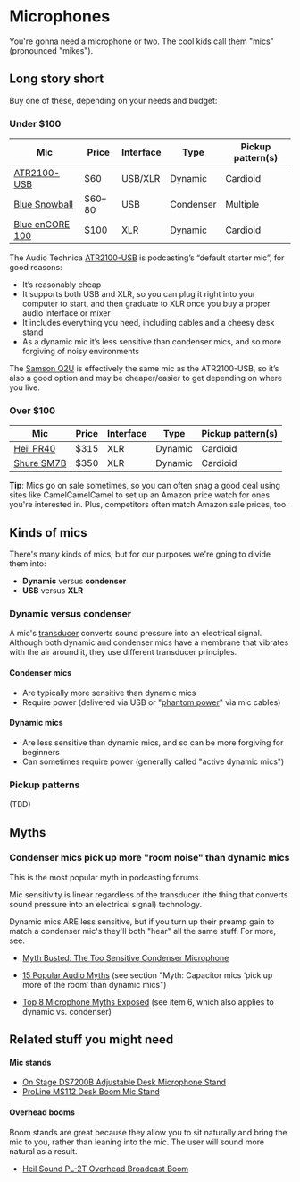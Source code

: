 # Microphones

You're gonna need a microphone or two. The cool kids call them "mics" (pronounced "mikes").

## Long story short

Buy one of these, depending on your needs and budget:

### Under $100

| Mic | Price | Interface | Type | Pickup pattern(s) |
| --              | --     | --      | -- | -- |
| [ATR2100-USB](http://www.amazon.com/dp/B004QJOZS4)     | $60    | USB/XLR | Dynamic | Cardioid |
| [Blue Snowball](http://www.amazon.com/dp/B000EOPQ7E/?psc=1)   | $60–80 | USB     | Condenser | Multiple |
| [Blue enCORE 100](http://www.amazon.com/dp/B002SQJL9U/) | $100   | XLR     | Dynamic | Cardioid |

The Audio Technica [ATR2100-USB](http://www.amazon.com/dp/B004QJOZS4) is podcasting’s “default starter mic”, for good reasons:

* It’s reasonably cheap
* It supports both USB and XLR, so you can plug it right into your computer to start, and then graduate to XLR once you buy a proper audio interface or mixer
* It includes everything you need, including cables and a cheesy desk stand
* As a dynamic mic it’s less sensitive than condenser mics, and so more forgiving of noisy environments

The [Samson Q2U](http://www.amazon.com/dp/B001R747SG) is effectively the same mic as the ATR2100-USB, so it’s also a good option and may be cheaper/easier to get depending on where you live.

### Over $100

| Mic        | Price | Interface | Type      | Pickup pattern(s) |
| --         | --    | --        | --        | --                |
| [Heil PR40](http://www.amazon.com/dp/B00PQYBRNY)  | $315  | XLR       | Dynamic   | Cardioid          |
| [Shure SM7B](http://www.amazon.com/dp/B0002E4Z8M/) | $350  | XLR       | Dynamic   | Cardioid          |

**Tip**: Mics go on sale sometimes, so you can often snag a good deal using sites like CamelCamelCamel to set up an Amazon price watch for ones you're interested in. Plus, competitors often match Amazon sale prices, too.

## Kinds of mics

There's many kinds of mics, but for our purposes we're going to divide them into:

* **Dynamic** versus **condenser**
* **USB** versus **XLR**

### Dynamic versus condenser

A mic's [transducer](https://en.wikipedia.org/wiki/Transducer) converts sound pressure into an electrical signal.  Although both dynamic and condenser mics have a membrane that vibrates with the air around it, they use different transducer principles.

#### Condenser mics

* Are typically more sensitive than dynamic mics
* Require power (delivered via USB or "[phantom power](https://en.wikipedia.org/wiki/Phantom_power)" via mic cables)

#### Dynamic mics

* Are less sensitive than dynamic mics, and so can be more forgiving for beginners
* Can sometimes require power (generally called "active dynamic mics")

### Pickup patterns

(TBD)

## Myths

### Condenser mics pick up more "room noise" than dynamic mics

This is the most popular myth in podcasting forums.

Mic sensitivity is linear regardless of the transducer (the thing that converts sound pressure into an electrical signal) technology.

Dynamic mics ARE less sensitive, but if you turn up their preamp gain to match a condenser mic's they'll both "hear" all the same stuff. For more, see:

* [Myth Busted: The Too Sensitive Condenser Microphone](http://www.homebrewedmusic.com/2009/12/30/myth-busted-the-too-sensitive-condenser-microphone/)

* [15 Popular Audio Myths](http://www.soundonsound.com/sos/mar14/articles/myths.htm) (see section "Myth: Capacitor mics ‘pick up more of the room’ than dynamic mics")

* [Top 8 Microphone Myths Exposed](http://blog.shure.com/top-8-microphone-myths-exposed/) (see item 6, which also applies to dynamic vs. condenser)

## Related stuff you might need

#### Mic stands

* [On Stage DS7200B Adjustable Desk Microphone Stand](http://www.amazon.com/dp/B0002M3OVI/)
* [ProLine MS112 Desk Boom Mic Stand](http://www.amazon.com/dp/B000J0N5TY/)

#### Overhead booms

Boom stands are great because they allow you to sit naturally and bring the mic to you, rather than leaning into the mic.  The user will sound more natural as a result.

* [Heil Sound PL-2T Overhead Broadcast Boom](http://www.amazon.com/dp/B000SZVZ74)